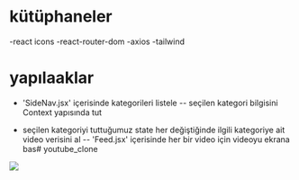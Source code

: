 # kütüphaneler

-react icons
-react-router-dom
-axios
-tailwind

# yapılaaklar

- 'SideNav.jsx' içerisinde kategorileri listele
-- seçilen kategori bilgisini Context yapısında tut

- seçilen kategoriyi tuttuğumuz state her değiştiğinde ilgili kategoriye ait video verisini al
-- 'Feed.jsx' içerisinde her bir video için videoyu ekrana bas# youtube_clone

![](youtubescreen.gif)
